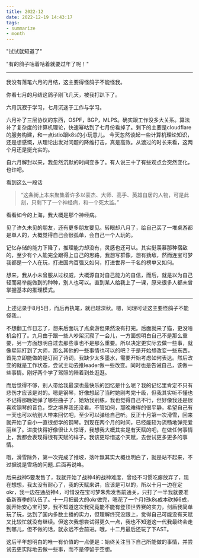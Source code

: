 ```yaml
---
title: 2022-12
date: 2022-12-19 14:43:17
tags:
- summarize
- month
---
```


"试试就知道了"

"有的鸽子咕着咕着就要过年了呢！"

- - - 

我没有落笔六月的月结，这主要得怪鸽子不能怪我。

你看七月的月结这鸽子刚飞几天，被我打趴下了。

六月沉寂于学习，七月沉迷于工作与学习。

六月补了三层协议的东西，OSPF，BGP，MLPS。确实跟工作没多大关系。算法补了复杂度的计算机理论，快速幂咕到了七月份看掉了。剩下的主要是cloudflare的服务构建，和一点istio跟k8s的小玩意儿。
今天忽然谈起一些计算机理论知识，还是想感慨，从理论出发对问题的降维打击，真是高效。从渡过的时长来看，这两个月还是挺充实的。

自六月解封以来，我忽然沉默的时间变多了。有人说三十了有些观点会突然变化，也许吧。

看到这么一段话

> “这条街上本来聚集着许多以豪杰、大师、高手、英雄自居的人物，可是此刻，只剩下了一个神经病，和一个死太监。”

看看如今的上海，我大概是那个神经病。

见了许久未见的朋友，还有更多朋友要见。转眼却八月了，给自己买了一堆桌游都是单人的，大概觉得自己会很孤单，会自己一个人玩的。

记忆存储的能力下降了，推理能力却没有，灵感也还可以。其实挺羡慕那种宿敌的，至少有个人能完全跟得上自己的思路，我想写群像，想有劲敌，然而连宝可梦我都是一个人在玩，打进国内百强又如何，打进世界一千名的榜单又如何。

想来，我从小未曾服从过权威，大概源自对自己能力的自信，而后，就是以为自己轻而易举能做到的种种，别人也可以。直到某人给我上了一课，原来很多人都未曾掌握基本的推理模式。

- - -

上述记录于8月5日，而后再执笔，就已越深秋。嗯，同理可证这主要怪鸽子不能怪我…

不想翻工作日志了，想来后面玩了点桌游但果然没有打完。后面就来了猫，更没啥机会打了。九月由于跟一些人吵架沉寂了一会儿，一方面想明白自己不是那么重要，另一方面想明白过去那些事也不是那么重要。所以决定更实际去做一些事，就像星际打到了大师，那么其他的一些事情也可以的吧？于是开始想改变一些东西，首先立即能做的是订阅了诗词，我缺少太多墨水，需要开始考虑如何表达。然后改变的就是工作状态，尝试主动去推leader做一些改变。同时也是告诫自己，该做一些事情。刚好两个学了驾照的陪着到处逛逛。

而后觉得不够，别人带给我最深也最快乐的回忆是什么呢？我的记忆里肯定不只有悲伤才应该是对的。嗯是钢琴，好像想起了当时她刚考完十级，但我其实听不懂也不记得那晚她弹了哪些曲子了，她劝我别练，我也觉得自己不行，但好像我还是很喜欢钢琴的音色，空之境界我还没看。不管如何，那晚难得的很平静，希望自己有一天也可以给别人带来回忆吧，至少可以弹给自己听。反正十月第一次滑雪，回来就开始了自小一直很想学的钢琴。到现在两个月的时间，已经能较为流畅地弹完爱丽丝了。进度快得好像很让人惊讶，我想我大概其实是有天赋的吧，在做任何事情上，我都会表现得很有天赋的样子。我该更珍惜这个天赋，去尝试更多更多的事情。

哦，滑雪除外，第一次完成了推坡，落叶飘其实大概也明白了，就是站不起来，不过据说是雪场的问题..后面再说咯。

后来战神5要发售了，我就开始了战神4的战神难度，曾经不习惯吃瘪放弃了，现在想想，我太没有耐心了，我的天赋来讲，应该是可以的，所以十月一边在定okr，我一边在通战神4，可惜没在宝可梦朱紫发售前通关，只打了一半我就要准备新赛季的队伍了。十一月把最大的okr做完，嗯花了一个月把k8s成本砍掉6成，就开始安心宝可梦，我不知道这次我究竟能不能有登顶世界赛的实力，剑盾我简单玩了玩，达到了国内多数主播的实力，但理解终究没跟上，觉得自己可能没有天赋又比较忙就没有继续。但这次我想尝试得更久一点，我也不知道这一代我最终会走到哪儿，但不做的话，就永远不会前进。哦，十二月最后还玩了下AST。

这后半年想明白的唯一有价值的一点便是：始终关注当下自己所能做的事情，并尝试去更实际地去做一些事，而不是停留于空想。


